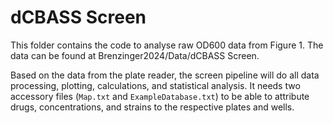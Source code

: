 # dCBASS Screen
This folder contains the code to analyse raw OD600 data from Figure 1. The data can be found at Brenzinger2024/Data/dCBASS Screen.

Based on the data from the plate reader, the screen pipeline will do all data processing, plotting, calculations, and statistical analysis. 
It needs two accessory files (`Map.txt` and `ExampleDatabase.txt`) to be able to attribute drugs, concentrations, and strains to the respective plates and wells. 

